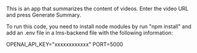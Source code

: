 This is an app that summarizes the content of videos. Enter the video URL and press Generate Summary.

To run this code, you need to install node modules by run "npm install" and add an .env file in a lms-backend file with the following information:

OPENAI_API_KEY="xxxxxxxxxxxx"
PORT=5000
